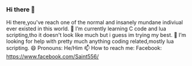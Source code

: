 ### Hi there 👋
 Hi there,you've reach one of the normal and insanely mundane indiviual ever existed in this world.
 🌱 I’m currently learning C code and lua scripting,tho it doesn't look like much but i guess im trying my best.
 🤔 I’m looking for help with pretty much anything coding related,mostly lua scripting.
 😄 Pronouns: He/Him
 📫 How to reach me: Facebook: https://www.facebook.com/Saint556/
<!--
**Saint556/Saint556** is a ✨ _special_ ✨ repository because its `README.md` (this file) appears on your GitHub profile.




- 🔭 I’m currently working on ...
- 🌱 I’m currently learning C code and lua scripting,tho it doesn't look like much but i guess im trying my best.
- 👯 I’m looking to collaborate on ...
- 🤔 I’m looking for help with ...
- 💬 Ask me about ...
- 📫 How to reach me: ...
- 😄 Pronouns: ...
- ⚡ Fun fact: ...
-->
